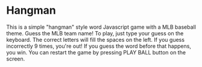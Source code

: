 # Hangman

This is a simple "hangman" style word Javascript game with a MLB baseball theme. Guess the MLB team name! 
To play, just type your guess on the keyboard. The correct letters will fill the spaces on the left.  If you guess incorrectly 9 times, you're out!
If you guess the word before that happens, you win. You can restart the game by pressing PLAY BALL button on the screen.
